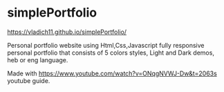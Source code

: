 # simplePortfolio
https://vladich11.github.io/simplePortfolio/

Personal portfolio website using Html,Css,Javascript fully responsive personal portfolio that consists of 5 colors styles, Light and Dark demos, heb or eng language.

Made with https://www.youtube.com/watch?v=ONqgNVWJ-Dw&t=2063s youtube guide.
